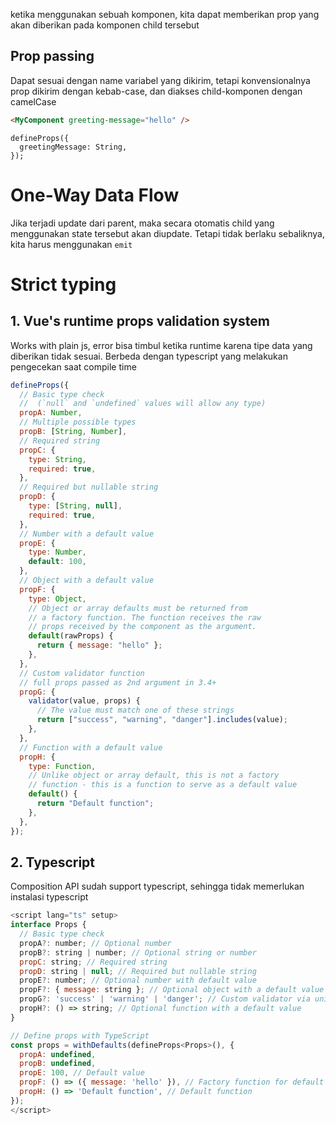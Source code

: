 ketika menggunakan sebuah komponen, kita dapat memberikan prop yang akan diberikan pada komponen child tersebut

## Prop passing

Dapat sesuai dengan name variabel yang dikirim, tetapi konvensionalnya prop dikirim dengan kebab-case, dan diakses child-komponen dengan camelCase

```html
<MyComponent greeting-message="hello" />
```

```javascript-test
defineProps({
  greetingMessage: String,
});
```

# One-Way Data Flow

Jika terjadi update dari parent, maka secara otomatis child yang menggunakan state tersebut akan diupdate. Tetapi tidak berlaku sebaliknya, kita harus menggunakan `emit`

# Strict typing

## 1. Vue's runtime props validation system

Works with plain js, error bisa timbul ketika runtime karena tipe data yang diberikan tidak sesuai. Berbeda dengan typescript yang melakukan pengecekan saat compile time

```javascript
defineProps({
  // Basic type check
  //  (`null` and `undefined` values will allow any type)
  propA: Number,
  // Multiple possible types
  propB: [String, Number],
  // Required string
  propC: {
    type: String,
    required: true,
  },
  // Required but nullable string
  propD: {
    type: [String, null],
    required: true,
  },
  // Number with a default value
  propE: {
    type: Number,
    default: 100,
  },
  // Object with a default value
  propF: {
    type: Object,
    // Object or array defaults must be returned from
    // a factory function. The function receives the raw
    // props received by the component as the argument.
    default(rawProps) {
      return { message: "hello" };
    },
  },
  // Custom validator function
  // full props passed as 2nd argument in 3.4+
  propG: {
    validator(value, props) {
      // The value must match one of these strings
      return ["success", "warning", "danger"].includes(value);
    },
  },
  // Function with a default value
  propH: {
    type: Function,
    // Unlike object or array default, this is not a factory
    // function - this is a function to serve as a default value
    default() {
      return "Default function";
    },
  },
});
```

## 2. Typescript

Composition API sudah support typescript, sehingga tidak memerlukan instalasi typescript

```javascript
<script lang="ts" setup>
interface Props {
  // Basic type check
  propA?: number; // Optional number
  propB?: string | number; // Optional string or number
  propC: string; // Required string
  propD: string | null; // Required but nullable string
  propE?: number; // Optional number with default value
  propF?: { message: string }; // Optional object with a default value
  propG?: 'success' | 'warning' | 'danger'; // Custom validator via union type
  propH?: () => string; // Optional function with a default value
}

// Define props with TypeScript
const props = withDefaults(defineProps<Props>(), {
  propA: undefined,
  propB: undefined,
  propE: 100, // Default value
  propF: () => ({ message: 'hello' }), // Factory function for default value
  propH: () => 'Default function', // Default function
});
</script>
```
